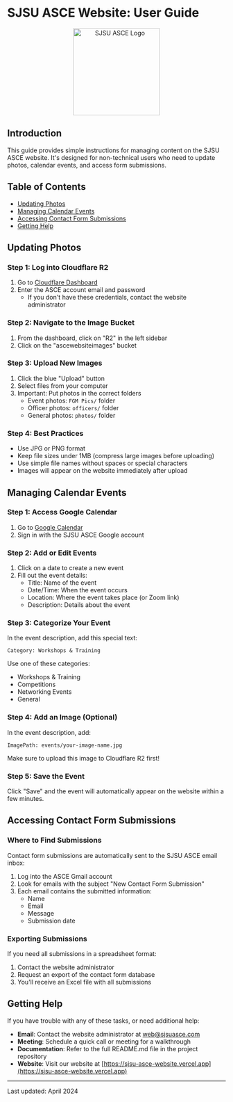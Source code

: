 # SJSU ASCE Website: User Guide

<div align="center">
  <img src="./assets/readme/logo.png" alt="SJSU ASCE Logo" width="200">
</div>

## Introduction

This guide provides simple instructions for managing content on the SJSU ASCE website. It's designed for non-technical users who need to update photos, calendar events, and access form submissions.

## Table of Contents
- [Updating Photos](#updating-photos)
- [Managing Calendar Events](#managing-calendar-events)
- [Accessing Contact Form Submissions](#accessing-contact-form-submissions)
- [Getting Help](#getting-help)

## Updating Photos

### Step 1: Log into Cloudflare R2
1. Go to [Cloudflare Dashboard](https://dash.cloudflare.com/)
2. Enter the ASCE account email and password
   - If you don't have these credentials, contact the website administrator

### Step 2: Navigate to the Image Bucket
1. From the dashboard, click on "R2" in the left sidebar
2. Click on the "ascewebsiteimages" bucket

### Step 3: Upload New Images
1. Click the blue "Upload" button
2. Select files from your computer
3. Important: Put photos in the correct folders
   - Event photos: `FGM Pics/` folder
   - Officer photos: `officers/` folder
   - General photos: `photos/` folder

### Step 4: Best Practices
- Use JPG or PNG format
- Keep file sizes under 1MB (compress large images before uploading)
- Use simple file names without spaces or special characters
- Images will appear on the website immediately after upload

## Managing Calendar Events

### Step 1: Access Google Calendar
1. Go to [Google Calendar](https://calendar.google.com)
2. Sign in with the SJSU ASCE Google account

### Step 2: Add or Edit Events
1. Click on a date to create a new event
2. Fill out the event details:
   - Title: Name of the event
   - Date/Time: When the event occurs
   - Location: Where the event takes place (or Zoom link)
   - Description: Details about the event

### Step 3: Categorize Your Event
In the event description, add this special text:
```
Category: Workshops & Training
```

Use one of these categories:
- Workshops & Training
- Competitions
- Networking Events
- General

### Step 4: Add an Image (Optional)
In the event description, add:
```
ImagePath: events/your-image-name.jpg
```
Make sure to upload this image to Cloudflare R2 first!

### Step 5: Save the Event
Click "Save" and the event will automatically appear on the website within a few minutes.

## Accessing Contact Form Submissions

### Where to Find Submissions
Contact form submissions are automatically sent to the SJSU ASCE email inbox:

1. Log into the ASCE Gmail account
2. Look for emails with the subject "New Contact Form Submission"
3. Each email contains the submitted information:
   - Name
   - Email
   - Message
   - Submission date

### Exporting Submissions
If you need all submissions in a spreadsheet format:
1. Contact the website administrator
2. Request an export of the contact form database
3. You'll receive an Excel file with all submissions

## Getting Help

If you have trouble with any of these tasks, or need additional help:

- **Email**: Contact the website administrator at [web@sjsuasce.com](mailto:web@sjsuasce.com)
- **Meeting**: Schedule a quick call or meeting for a walkthrough
- **Documentation**: Refer to the full README.md file in the project repository
- **Website**: Visit our website at [https://sjsu-asce-website.vercel.app](https://sjsu-asce-website.vercel.app)

---

Last updated: April 2024 